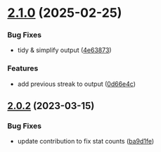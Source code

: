# [2.1.0](https://github.com/jamieweavis/streaker-cli/compare/v2.0.2...v2.1.0) (2025-02-25)


### Bug Fixes

* tidy & simplify output ([4e63873](https://github.com/jamieweavis/streaker-cli/commit/4e63873ae9a5e77345c2c211d3d0f4dd68562ad2))


### Features

* add previous streak to output ([0d66e4c](https://github.com/jamieweavis/streaker-cli/commit/0d66e4c4a8af447a0290353ede2343741abfbf64))

## [2.0.2](https://github.com/jamieweavis/streaker-cli/compare/v2.0.1...v2.0.2) (2023-03-15)


### Bug Fixes

* update contribution to fix stat counts ([ba9d1fe](https://github.com/jamieweavis/streaker-cli/commit/ba9d1fe28693985ac212b597e47c19fbe72ab4a6))
